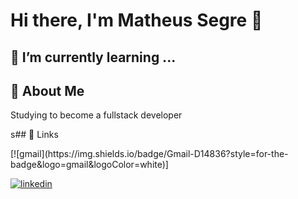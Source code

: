 # Hi there, I'm Matheus Segre 👋


## 🌱 I’m currently learning ...

## 🚀 About Me
Studying to become a fullstack developer


s## 🔗 Links
 
<p align="left">
 [![gmail](https://img.shields.io/badge/Gmail-D14836?style=for-the-badge&logo=gmail&logoColor=white)]

  [![linkedin](https://img.shields.io/badge/linkedin-0A66C2?style=for-the-badge&logo=linkedin&logoColor=white)](https://www.linkedin.com/in/matheus-segre/)
</p>
